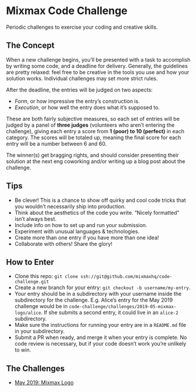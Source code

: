 # Mixmax Code Challenge
Periodic challenges to exercise your coding and creative skills.

## The Concept
When a new challenge begins, you’ll be presented with a task to accomplish by writing some code, and a deadline for delivery. Generally, the guidelines are pretty relaxed: feel free to be creative in the tools you use and how your solution works. Individual challenges may set more strict rules.

After the deadline, the entries will be judged on two aspects:
* _Form_, or how impressive the entry’s construction is.
* _Execution_, or how well the entry does what it’s supposed to.

These are both fairly subjective measures, so each set of entries will be judged by a panel of **three judges** (volunteers who aren’t entering the challenge), giving each entry a score from **1 (poor) to 10 (perfect)** in each category. The scores will be totaled up, meaning the final score for each entry will be a number between 6 and 60.

The winner(s) get bragging rights, and should consider presenting their solution at the next eng coworking and/or writing up a blog post about the challenge.

## Tips
* Be clever! This is a chance to show off quirky and cool code tricks that you wouldn’t necessarily ship into production.
* Think about the aesthetics of the code you write. “Nicely formatted” isn’t always best.
* Include info on how to set up and run your submission.
* Experiment with unusual languages & technologies.
* Create more than one entry if you have more than one idea!
* Collaborate with others! Share the glory!

## How to Enter
* Clone this repo: `git clone ssh://git@github.com/mixmaxhq/code-challenge.git`
* Create a new branch for your entry: `git checkout -b username/my-entry`.
* Your entry should be in a subdirectory with your username inside the subdirectory for the challenge. E.g. Alice’s entry for the May 2019 challenge would be in `code-challenge/challenges/2019-05-mixmax-logo/alice`. If she submits a second entry, it could live in an `alice-2` subdirectory.
* Make sure the instructions for running your entry are in a `README.md` file in your subdirectory.
* Submit a PR when ready, and merge it when your entry is complete. No code review is necessary, but if your code doesn’t work you’re unlikely to win.

## The Challenges
* [May 2019: Mixmax Logo](./challenges/2019-05-mixmax-logo)
